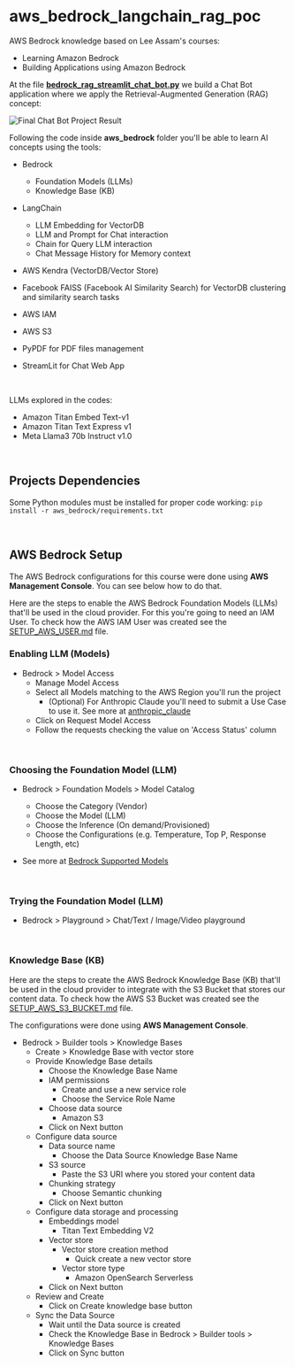 # aws_bedrock_langchain_rag_poc
AWS Bedrock knowledge based on Lee Assam's courses:
- Learning Amazon Bedrock
- Building Applications using Amazon Bedrock

At the file [**bedrock_rag_streamlit_chat_bot.py**](aws_bedrock/bedrock_rag_streamlit_chat_bot.py) we build a Chat Bot application where we apply the Retrieval-Augmented Generation (RAG) concept:

![Final Chat Bot Project Result](aws_bedrock/bedrock_rag_streamlit_chat_bot.png)

Following the code inside **aws_bedrock** folder you'll be able to learn AI concepts using the tools:
- Bedrock
    - Foundation Models (LLMs)
    - Knowledge Base (KB)

- LangChain
    - LLM Embedding for VectorDB
    - LLM and Prompt for Chat interaction
    - Chain for Query LLM interaction
    - Chat Message History for Memory context

- AWS Kendra (VectorDB/Vector Store)

- Facebook FAISS (Facebook AI Similarity Search) for VectorDB clustering and similarity search tasks

- AWS IAM

- AWS S3

- PyPDF for PDF files management

- StreamLit for Chat Web App

<br />

LLMs explored in the codes:
- Amazon Titan Embed Text-v1
- Amazon Titan Text Express v1
- Meta Llama3 70b Instruct v1.0

<br />

## Projects Dependencies

Some Python modules must be installed for proper code working: ```pip install -r aws_bedrock/requirements.txt```

<br />

## AWS Bedrock Setup

The AWS Bedrock configurations for this course were done using **AWS Management Console**.
You can see below how to do that.

Here are the steps to enable the AWS Bedrock Foundation Models (LLMs) that'll be used in the cloud provider.
For this you're going to need an IAM User.
To check how the AWS IAM User was created see the [SETUP_AWS_USER.md](SETUP_AWS_USER.md) file.

### Enabling LLM (Models)

- Bedrock > Model Access
    - Manage Model Access
    - Select all Models matching to the AWS Region you'll run the project
        - (Optional) For Anthropic Claude you'll need to submit a Use Case to use it. See more at [anthropic_claude](anthropic_claude/use_case_details.txt)
    - Click on Request Model Access
    - Follow the requests checking the value on 'Access Status' column

<br />

### Choosing the Foundation Model (LLM)

- Bedrock > Foundation Models > Model Catalog
    - Choose the Category (Vendor)
    - Choose the Model (LLM)
    - Choose the Inference (On demand/Provisioned)
    - Choose the Configurations (e.g. Temperature, Top P, Response Length, etc)

- See more at [Bedrock Supported Models](https://docs.aws.amazon.com/bedrock/latest/userguide/models-supported.html)

<br />

### Trying the Foundation Model (LLM)

- Bedrock > Playground > Chat/Text / Image/Video playground

<br />

### Knowledge Base (KB)

Here are the steps to create the AWS Bedrock Knowledge Base (KB) that'll be used in the cloud provider to integrate with the S3 Bucket that stores our content data.
To check how the AWS S3 Bucket was created see the [SETUP_AWS_S3_BUCKET.md](SETUP_AWS_S3_BUCKET.md) file.

The configurations were done using **AWS Management Console**.

- Bedrock > Builder tools > Knowledge Bases
    - Create > Knowledge Base with vector store
    - Provide Knowledge Base details
        - Choose the Knowledge Base Name
        - IAM permissions
            - Create and use a new service role
            - Choose the Service Role Name
        - Choose data source
            - Amazon S3
        - Click on Next button
    - Configure data source
        - Data source name
            - Choose the Data Source Knowledge Base Name
        - S3 source
            - Paste the S3 URI where you stored your content data
        - Chunking strategy
            - Choose Semantic chunking
        - Click on Next button
    - Configure data storage and processing
        - Embeddings model
            - Titan Text Embedding V2
        - Vector store
            - Vector store creation method
                - Quick create a new vector store
            - Vector store type
                - Amazon OpenSearch Serverless
        - Click on Next button
    - Review and Create
        - Click on Create knowledge base button
    - Sync the Data Source
        - Wait until the Data source is created
        - Check the Knowledge Base in Bedrock > Builder tools > Knowledge Bases
        - Click on Sync button 


